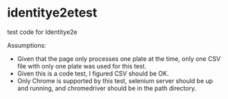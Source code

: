 # identitye2etest
test code for Identitye2e

Assumptions:
- Given that the page only processes one plate at the time, only one CSV file with only one plate was used for this test.
- Given this is a code test, I figured CSV should be OK.
- Only Chrome is supported by this test, selenium server should be up and running, and chromedriver should be in the path directory.
